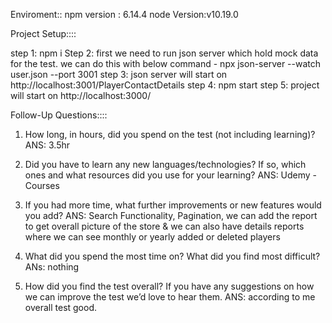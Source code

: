 Enviroment::
npm version : 6.14.4
node Version:v10.19.0

Project Setup::::

step 1: npm i
Step 2: first we need to run json server which hold mock data for the test. we can do this  with below command -
    npx json-server --watch user.json --port 3001 
step 3: json server will start on http://localhost:3001/PlayerContactDetails
step 4: npm start
step 5: project will start on http://localhost:3000/


Follow-Up Questions::::

1) How long, in hours, did you spend on the test (not including learning)?
ANS:  3.5hr

2) Did you have to learn any new languages/technologies? If so, which ones and what
resources did you use for your learning?
ANS: Udemy - Courses 

3) If you had more time, what further improvements or new features would you add?
ANS:  Search Functionality, Pagination, we can add the report to get overall picture of the store & we can also have details reports where we can see monthly or yearly added or deleted players

4) What did you spend the most time on? What did you find most difficult?
ANs: nothing

5) How did you find the test overall? If you have any suggestions on how we can improve the
test we’d love to hear them.
ANS: according to me overall test good.